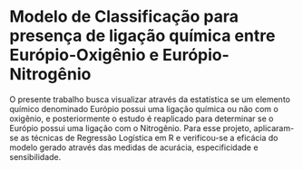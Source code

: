 # Modelo de Classificação para presença de ligação química entre Európio-Oxigênio e Európio-Nitrogênio

O presente trabalho busca visualizar através da estatística se um elemento químico denominado Európio possui uma ligação química ou não com o oxigênio, e posteriormente o estudo é reaplicado para determinar se o Európio possui uma ligação com o Nitrogênio. Para esse projeto, aplicaram-se as técnicas de Regressão Logística em R e verificou-se a eficácia do modelo gerado através das medidas de acurácia, especificidade e sensibilidade.
